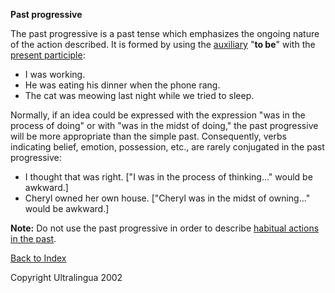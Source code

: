 **Past progressive**  

The past progressive is a past tense which emphasizes the ongoing nature of the action described. It is formed by using the [auxiliary](https://cns.ef-cdn.com/EtownResources/Grammar/7.html) "**to be**" with the [present participle](https://cns.ef-cdn.com/EtownResources/Grammar/41.html):

- I was working.
- He was eating his dinner when the phone rang.
- The cat was meowing last night while we tried to sleep.

Normally, if an idea could be expressed with the expression "was in the process of doing" or with "was in the midst of doing," the past progressive will be more appropriate than the simple past. Consequently, verbs indicating belief, emotion, possession, etc., are rarely conjugated in the past progressive:

- I thought that was right. ["I was in the process of thinking..." would be awkward.]
- Cheryl owned her own house. ["Cheryl was in the midst of owning..." would be awkward.]

**Note:** Do not use the past progressive in order to describe [habitual actions in the past](https://cns.ef-cdn.com/EtownResources/Grammar/12.html).

 [Back to Index](https://cns.ef-cdn.com/EtownResources/Grammar/EIndex.html)

Copyright Ultralingua 2002